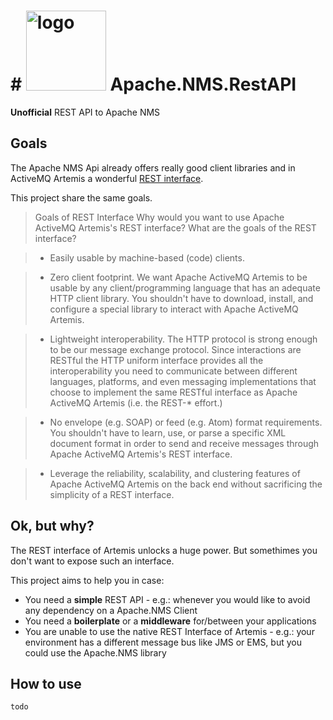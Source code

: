 # # <img src="https://activemq.apache.org/assets/img/activemq_logo_icon_border.png" alt="logo" style="width:128px;"/> Apache.NMS.RestAPI


__Unofficial__ REST API to Apache NMS

## Goals

The Apache NMS Api already offers really good client libraries and in ActiveMQ Artemis a wonderful [REST interface](https://activemq.apache.org/components/artemis/documentation/1.0.0/rest.html).

This project share the same goals.

>Goals of REST Interface
>Why would you want to use Apache ActiveMQ Artemis's REST interface? What are the goals of the REST interface?

>- Easily usable by machine-based (code) clients.

>- Zero client footprint. We want Apache ActiveMQ Artemis to be usable by any client/programming language that has an adequate HTTP client library. You shouldn't have to download, install, and configure a special library to interact with Apache ActiveMQ Artemis.

>- Lightweight interoperability. The HTTP protocol is strong enough to be our message exchange protocol. Since interactions are RESTful the HTTP uniform interface provides all the interoperability you need to communicate between different languages, platforms, and even messaging implementations that choose to implement the same RESTful interface as Apache ActiveMQ Artemis (i.e. the REST-* effort.)

>- No envelope (e.g. SOAP) or feed (e.g. Atom) format requirements. You shouldn't have to learn, use, or parse a specific XML document format in order to send and receive messages through Apache ActiveMQ Artemis's REST interface.

>- Leverage the reliability, scalability, and clustering features of Apache ActiveMQ Artemis on the back end without sacrificing the simplicity of a REST interface.

## Ok, but why?

The REST interface of Artemis unlocks a huge power. But somethimes you don't want to expose such an interface.

This project aims to help you in case:

- You need a **simple** REST API - e.g.: whenever you would like to avoid any dependency on a Apache.NMS Client
- You need a **boilerplate** or a **middleware** for/between your applications
- You are unable to use the native REST Interface of Artemis - e.g.: your environment has a different message bus like JMS or EMS, but you could use the Apache.NMS library

## How to use

`todo`
